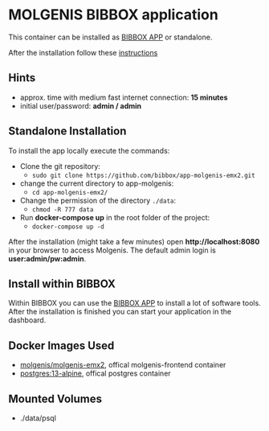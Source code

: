 # MOLGENIS BIBBOX application

This container can be installed as [BIBBOX APP](https://bibbox.readthedocs.io/en/latest/) or standalone.
 
After the installation follow these [instructions](INSTALL-APP.md)

## Hints
* approx. time with medium fast internet connection: **15 minutes**
* initial user/password: **admin / admin**

## Standalone Installation

To install the app locally execute the commands:
* Clone the git repository: 
  * `sudo git clone https://github.com/bibbox/app-molgenis-emx2.git`
* change the current directory to app-molgenis: 
  * `cd app-molgenis-emx2/` 
* Change the permission of the directory `./data`: 
  * `chmod -R 777 data`
* Run **docker-compose up** in the root folder of the project: 
  * `docker-compose up -d`
 
After the installation (might take a few minutes) open **http://localhost:8080** in your browser to access Molgenis.
The default admin login is **user:admin/pw:admin**.

## Install within BIBBOX

Within BIBBOX you can use the [BIBBOX APP](https://bibbox.readthedocs.io/en/latest/) to install a lot of software tools. After the installation is finished you can start your application in the dashboard.

## Docker Images Used
 * [molgenis/molgenis-emx2](https://hub.docker.com/r/molgenis/molgenis-emx2), offical molgenis-frontend container 
 * [postgres:13-alpine](https://hub.docker.com/_/postgres), offical postgres container
 
## Mounted Volumes
* ./data/psql
